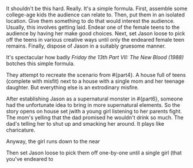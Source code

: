 It shouldn't be this hard. Really. It's a simple formula. First, assemble some college-age kids the audience can relate to. Then, put them in an isolated location. Give them something to do that would interest the audience. Usually,  this involves getting laid.  Endear one of the female teens to the audience by having her make good choices. Next, set Jason loose to pick off the teens in various creative ways until only the endeared female teen remains. Finally, dispose of Jason in a suitably gruesome manner.

It's spectacular how badly _Friday the 13th Part VII: The New Blood (1988)_ botches this simple formula.

They attempt to recreate the scenario from #{part4}. A house full of teens (complete with misfit) next to a house with a single mom and her teenage daughter. But everything else is an extrodinary misfire.

After establishing Jason as a supernatural monster in #{part6}, someone had the unfortunate idea to bring in more supernatural elements. So the story opens on house set jwith a young girl listening to her parents fight. The mom's yelling that the dad promised he wouldn't drink so much. The dad's telling her to shut up and smacking her around. It plays like charicature.

Anyway,  the girl runs down to the near

Then set Jason loose to pick them off one-by-one until a single girl (that you've endeared to 
